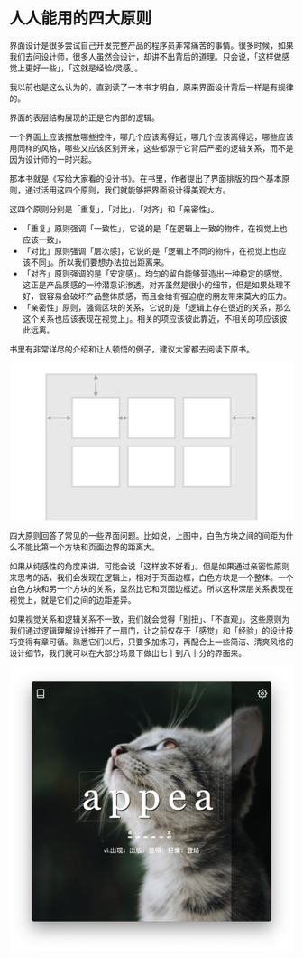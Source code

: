 # 人人能用的四大原则

界面设计是很多尝试自己开发完整产品的程序员非常痛苦的事情。很多时候，如果我们去问设计师，很多人虽然会设计，却讲不出背后的道理。只会说，「这样做感觉上更好一些」，「这就是经验/灵感」。

我以前也是这么认为的，直到读了一本书才明白，原来界面设计背后一样是有规律的。

界面的表层结构展现的正是它内部的逻辑。

一个界面上应该摆放哪些控件，哪几个应该离得近，哪几个应该离得远，哪些应该用同样的风格，哪些又应该区别开来，这些都源于它背后严密的逻辑关系，而不是因为设计师的一时兴起。

那本书就是《写给大家看的设计书》。在书里，作者提出了界面排版的四个基本原则，通过活用这四个原则，我们就能够把界面设计得美观大方。

这四个原则分别是「重复」，「对比」，「对齐」和「亲密性」。

- 「重复」原则强调「一致性」，它说的是「在逻辑上一致的物件，在视觉上也应该一致」。
- 「对比」原则强调「层次感]，它说的是「逻辑上不同的物件，在视觉上也应该不同」。所以我们要想办法拉出距离来。
- 「对齐」原则强调的是「安定感」。均匀的留白能够营造出一种稳定的感觉。这正是产品质感的一种潜意识渗透。对齐虽然是很小的细节，但是如果处理不好，很容易会破坏产品整体质感，而且会给有强迫症的朋友带来莫大的压力。
- 「亲密性」原则，强调区块的关系，它说的是「逻辑上存在很近的关系，那么这个关系也应该表现在视觉上」。相关的项应该彼此靠近，不相关的项应该彼此远离。

书里有非常详尽的介绍和让人顿悟的例子，建议大家都去阅读下原书。

![picture 19](images/8d4ce8c6b79ed6f915b7540a56935f631a7372e6f67b87d37e0fe54be20829ea.png)  

四大原则回答了常见的一些界面问题。比如说，上图中，白色方块之间的间距为什么不能比第一个方块和页面边界的距离大。

如果从纯感性的角度来讲，可能会说「这样放不好看」。但是如果通过亲密性原则来思考的话，我们会发现在逻辑上，相对于页面边框，白色方块是一个整体。一个白色方块和另一个方块的关系，显然比它和页面边框近。所以这种深层关系表现在视觉上，就是它们之间的边距差异。

如果视觉关系和逻辑关系不一致，我们就会觉得「别扭」、「不直观」。这些原则为我们通过逻辑理解设计推开了一扇门，让之前仅存于「感觉」和「经验」的设计技巧变得有章可循。熟悉它们以后，只要多加练习，再配合上一些简洁、清爽风格的设计细节，我们就可以在大部分场景下做出七十到八十分的界面来。

![picture 20](images/6cd891635db5171c0405707d8cf7d845ec05c8a0cb2cc290935c6476d1b9c9d8.png)  
